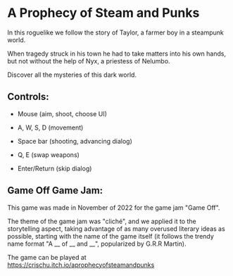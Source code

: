 # A Prophecy of Steam and Punks

In this roguelike we follow the story of Taylor, a farmer boy in a steampunk world. 

 When tragedy struck in his town he had to take matters into his own hands, but not without the help of Nyx, a priestess of Nelumbo.

Discover all the mysteries of this dark world.



## Controls:

- Mouse (aim, shoot, choose UI)

- A, W, S, D (movement)

- Space bar (shooting, advancing dialog)

- Q, E (swap weapons)

- Enter/Return (skip dialog)



## Game Off Game Jam:

This game was made in November of 2022 for the game jam "Game Off". 

The theme of the game jam was "cliché", and we applied it to the storytelling aspect, taking advantage of as many overused literary ideas as possible, starting with the name of the game itself (it follows the trendy name format "A __ of __ and __", popularized by G.R.R Martin).

The game can be played at https://crischu.itch.io/aprophecyofsteamandpunks
